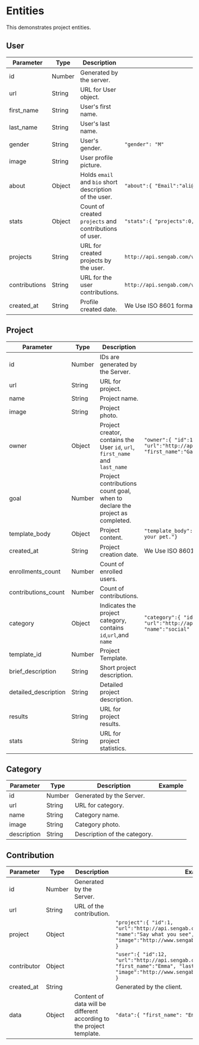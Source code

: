 # Entities
This demonstrates project entities.

## User
Parameter | Type | Description | Example
--------- | ---- | ----- | -----
id | Number  | Generated by the server.   |
url | String | URL for User object. |
first_name | String |  User's first name. |
last_name  | String |  User's last name. |
gender | String | User's gender. | `"gender": "M"`
image | String | User profile picture. |
about | Object | Holds `email` and `bio` short description of the user. |  `"about":{ "Email":"ali@allam.com", "bio":null }`
stats | Object |Count of created `projects` and contributions of user. |  `"stats":{ "projects":0, "contributions":5 }`
projects | String | URL for created projects by the user. |   `http://api.sengab.com/v1/users/user::14/created_projects`
contributions | String | URL for the user contributions. |  `http://api.sengab.com/v1/users/user::14/contributions`
created_at | String | Profile created date. | We Use ISO 8601 format.

## Project
Parameter | Type | Description | Example
--------- | ---- | ----- | -----
id | Number   | IDs are generated by the Server.|
url | String | URL for project. |
name | String |  Project name.|
image | String | Project photo. |
owner | Object | Project creator, contains the User `id`, `url`, `first_name` and `last_name`  |`"owner":{ "id":11, "url":"http://api.sengab.com/v1/users/11", "first_name":"Galileo", "last_name":"Galileo" }`
goal | Number | Project contributions count goal, when to declare the project as completed. |
template_body | Object | Project content. | `"template_body":{ "image_title":"Take a photo of your pet."}`
created_at | String | Project creation date. | We Use ISO 8601 format.
enrollments_count | Number | Count of enrolled users.|  
contributions_count | Number | Count of contributions.|
category | Object | Indicates the project category, contains `id`,`url`,and `name` |`"category":{ "id":210, "url":"http://api.sengab.com/v1/categories/210", "name":"social" }`
template_id | Number | Project Template. |
brief_description | String | Short project description. |
detailed_description | String  | Detailed project description. |
results | String | URL for project results. |
stats | String | URL for project statistics. |

## Category
Parameter | Type | Description | Example
--------- | ---- | ----------- | -----
id | Number   | Generated by the Server. |
url | String | URL for category. |
name | String | Category name. |
image | String | Category photo. |
description | String | Description of the category.  |

## Contribution
Parameter | Type | Description | Example
--------- | ---- | ----- | -----
id | Number | Generated by the Server. |
url | String | URL of the contribution. |
project | Object | | `"project":{ "id":1, "url":"http://api.sengab.com/v1/projects/1", "name":"Say what you see", "image":"http://www.sengab.com/projects_images/1.jpg" }` |
contributor | Object  | | `"user":{ "id":12, "url":"http://api.sengab.com/v1/users/12", "first_name":"Emma", "last_name":"Watson", "image":"http://www.sengab.com/projects_images/12.jpg" }` |
created_at | String | | Generated by the client. | 2016-01-14T04:33:35Z
data | Object | Content of data will be different according to the project template. | `"data":{ "first_name": "Emma", "last_name": "Watson" }`
